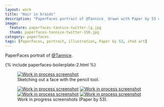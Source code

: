 ```yaml
---
layout: work
title: "Hair in braids"
description: "PaperFaces portrait of @Tannice_ drawn with Paper by 53 on an iPad."
image: 
  feature: paperfaces-tannice-twitter-lg.jpg
  thumb: paperfaces-tannice-twitter-150.jpg
category: paperfaces
tags: [PaperFaces, portrait, illustration, Paper by 53, iPad art]
---
```


PaperFaces portrait of <a href="http://twitter.com/Tannice_">@Tannice</a>.

{% include paperfaces-boilerplate-2.html %}

<figure>
	<a href="{{ site.url }}/images/paperfaces-tannice-process-1-lg.jpg"><img src="{{ site.url }}/images/paperfaces-tannice-process-1-750.jpg" alt="Work in process screenshot"></a>
	<figcaption>Sketching out a face with the pencil tool.</figcaption>
</figure>

<figure class="half">
	<a href="{{ site.url }}/images/paperfaces-tannice-process-2-lg.jpg"><img src="{{ site.url }}/images/paperfaces-tannice-process-2-600.jpg" alt="Work in process screenshot"></a>
	<a href="{{ site.url }}/images/paperfaces-tannice-process-3-lg.jpg"><img src="{{ site.url }}/images/paperfaces-tannice-process-3-600.jpg" alt="Work in process screenshot"></a>
	<a href="{{ site.url }}/images/paperfaces-tannice-process-4-lg.jpg"><img src="{{ site.url }}/images/paperfaces-tannice-process-4-600.jpg" alt="Work in process screenshot"></a>
	<a href="{{ site.url }}/images/paperfaces-tannice-process-5-lg.jpg"><img src="{{ site.url }}/images/paperfaces-tannice-process-5-600.jpg" alt="Work in process screenshot"></a>
	<figcaption>Work in progress screenshots (Paper by 53).</figcaption>
</figure>